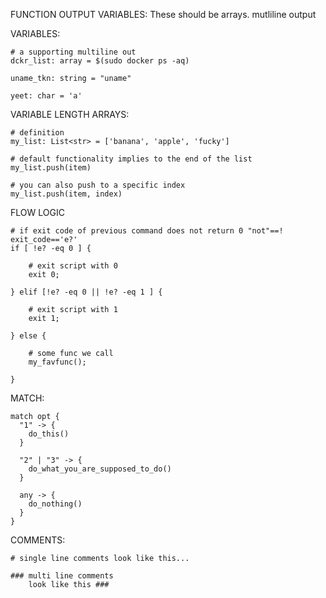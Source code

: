 FUNCTION OUTPUT VARIABLES:
These should be arrays.
mutliline output 

VARIABLES:
```
# a supporting multiline out
dckr_list: array = $(sudo docker ps -aq)

uname_tkn: string = "uname"

yeet: char = 'a'
```

VARIABLE LENGTH ARRAYS:
```
# definition
my_list: List<str> = ['banana', 'apple', 'fucky']

# default functionality implies to the end of the list
my_list.push(item)

# you can also push to a specific index
my_list.push(item, index)
```

FLOW LOGIC
```
# if exit code of previous command does not return 0 "not"==! exit_code=='e?' 
if [ !e? -eq 0 ] {

    # exit script with 0
    exit 0;

} elif [!e? -eq 0 || !e? -eq 1 ] {

    # exit script with 1
    exit 1;

} else {

    # some func we call
    my_favfunc();

}
```

MATCH: 
```tbsh
match opt {
  "1" -> {
    do_this()
  }

  "2" | "3" -> {
    do_what_you_are_supposed_to_do()
  }

  any -> {
    do_nothing()
  }
}
```

COMMENTS: 
```tbsh
# single line comments look like this...

### multi line comments 
    look like this ###
```
